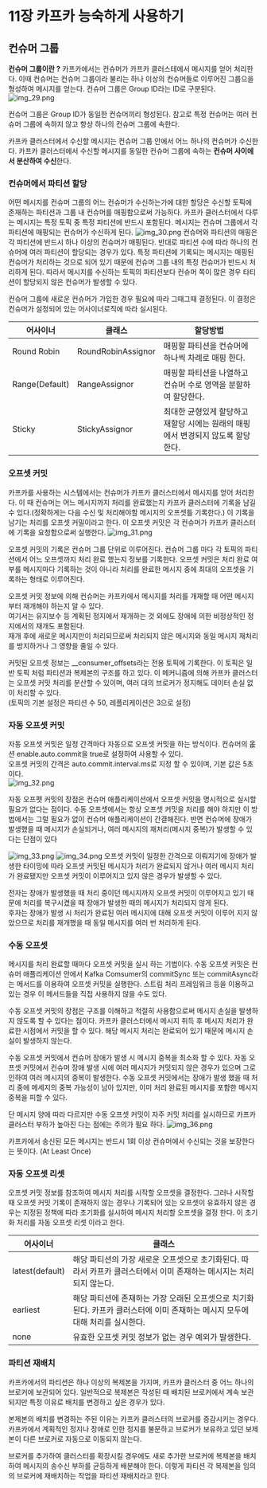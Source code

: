 # 11장 카프카 능숙하게 사용하기

## 컨슈머 그룹
**컨슈머 그룹이란 ?**
카프카에서는 컨슈머가 카프카 클러스테에서 메시지를 얻어 처리한다. 이때 컨슈머는 컨슈머 그룹이라
불리는 하나 이상의 컨슈머들로 이루어진 그룹으을 형성하여 메시지를 얻는다. 컨슈머 그룹은 Group ID라는 ID로 구분된다.
![img_29.png](img_29.png)

컨슈머 그룹은 Group ID가 동일한 컨슈머끼리 형성된다. 
참고로 특정 컨슈머는 여러 컨슈머 그룹에 속하지 않고 항상 하나의 컨슈머 그룹에 속한다.

카프카 클러스터에서 수신할 메시지는 컨슈머 그룹 안에서 어느 하나의 컨슈머가 수신한다. 
카프카 클러스터에서 수신할 메시지를 동일한 컨슈머 그룹에 속하는 **컨슈머 사이에서 분산하여 수신**한다.

### 컨슈머에서 파티션 할당
어떤 메시지를 컨슈머 그룹의 어느 컨슈머가 수신하는가에 대한 할당은 수신할 토픽에 존재하는 파티션과 그룹 내 컨슈머를 매핑함으로써 가능하다.
카프카 클러스터에서 다루는 메시지는 특정 토픽 중 특정 파티션에 반드시 포함된다. 메시지는 컨슈머 그룹에서 각 파티션에 매핑되는 컨슈머가 수신하게 된다.
![img_30.png](img_30.png)
컨슈머와 파티션의 매핑은 각 파티션에 반드시 하나 이상의 컨슈머가 매핑된다. 반대로 파티션 수에 따라 하나의 컨슈머에 여러 파티션이 할당되는 경우가 있다. 
특정 파티션에 기록되는 메시지는 매핑된 컨슈머가 처리하는 것으로 되어 있기 때문에 컨슈머 그룹 내의 특정 컨슈머가 반드시 처리하게 된다. 
따라서 메시지를 수신하는 토픽의 파티션보다 컨슈머 쪽이 많은 경우 타티션이 할당되지 않은 컨슈머가 발생할 수 있다.

컨슈머 그룹에 새로운 컨슈머가 가입한 경우 필요에 따라 그때그때 결정된다. 이 결정은 컨슈머가 설정되어 있는 어사이너로직에 따라 실시된다.

| 어사이너           | 클래스| 할당방법|
|----------------|---|---|
| Round Robin    | RoundRobinAssignor  | 매핑할 파티션을 컨슈머에 하나씩 차례로 매핑 한다.|
| Range(Default) | RangeAssignor  | 매핑할 파티션을 나열하고 컨슈머 수로 영역을 분할하여 할당한다.|
| Sticky         | StickyAssignor  | 최대한 균형있게 할당하고 재할당 시에는 원래의 매핑에서 변경되지 않도록 할당한다.|

### 오프셋 커밋
카프카를 사용하는 시스템에서는 컨슈머가 카프카 클러스터에서 메시지를 얻어 처리한다. 
이 때 컨슈머는 어느 메시지까지 처리를 완료했는지 카프카 클러스터에 기록을 남길수 있다.(정확하게는 다음 수신 및 처리해야할 메시지의 오프셋틀 기록한다.) 이 기록을 남기는 처리를 오프셋 커밀이라고 한다. 
이 오프셋 커밋은 각 컨슈머가 카프카 클러스터에 기록을 요청함으로써 실행한다.
![img_31.png](img_31.png)

오프셋 커밋의 기록은 컨슈머 그룹 단위로 이루어진다. 컨슈머 그룹 마다 각 토픽의 파티션에서 어느 오프셋까지 처리 완료 했는지 정보를 기록한다. 
오프셋 커밋은 처리 완료 여부를 메시지마다 기록하는 것이 아니라 처리를 완료한 메시지 중에 최대의 오프셋을 기록하는 형태로 이루어진다.

오프셋 커밋 정보에 의해 컨슈머는 카프카에서 메시지를 처리를 개재할 때 어떤 메시지부터 재개해야 하는지 알 수 있다.  
여기서는 유지보수 등 계획된 정지에서 재개하는 것 외에도 장애에 의한 비정상적인 정지에서의 재개도 포함된다.  
재개 후에 새로운 메시지만이 처리되므로써 처리되지 않은 메시지와 동일 메시지 재처리를 방지하거나 그 영향을 줄일 수 있다.  

커밋된 오프셋 정보는 __consumer_offsets라는 전용 토픽에 기록한다. 
이 토픽은 일반 토픽 처럼 파티션과 복제본의 구조를 하고 있다. 이 메커니즘에 의해 카프카 클러스터는 오프셋 커밋 처리를 분산할 수 있이며, 
여러 대의 브로커가 정지해도 데이터 손실 없이 처리할 수 있다.  
(토픽의 기본 설정은 파티션 수 50, 레플리케이션은 3으로 설정)

### 자동 오프셋 커밋
자동 오프셋 커밋은 일정 간격마다 자동으로 오프셋 커밋을 하는 방식이다.
컨슈머의 옶션 enable.auto.commit을 true로 설정하여 사용할 수 있다.  
오프셋 커밋의 간격은 auto.commit.interval.ms로 지정 할 수 있이며, 기본 값은 5초이다.  
![img_32.png](img_32.png)

자동 오프펫 커밋의 장점은 컨슈머 애플리케이션에서 오프셋 커밋을 명시적으로 실시할 필요가 없다는 점이다. 
수동 오프셋에서는 항상 오프셋 커밋을 처리를 해야 하지만 이 방법에서는 그럴 필요가 없이 컨슈머 애플리케이션이 간결해진다. 
반면 컨슈머에 장애가 발생했을 때 메시지가 손실되거나, 여러 메시지의 재처리(메시지 중복)가 발생할 수 있다는 단점이 있다

![img_33.png](img_33.png)
![img_34.png](img_34.png)
오프셋 커밋이 일정한 간격으로 이뤄지기에 장애가 발생한 타이밍에 따라 오프셋 커밋된 메시지가 처리가 완료되지 않거나 
여러 메시지 처리가 완료됐지만 오프셋 커밋이 이루어지고 있지 않은 경우가 발생할 수 있다.

전자는 장애가 발생했을 때 처리 중이던 메시지까지 오프셋 커밋이 이루어지고 있기 때문에 처리를 복구시켰을 때 장애가 발생한 때의 메시지가 처리되지 않게 된다.  
후자는 장애가 발생 시 처리가 완료된 여러 메시지에 대해 오프셋 커밋이 이루어 지지 않았으므로 처리를 재개했을 때 동일 메시지를 여러 번 처리하게 된다.

### 수동 오프셋
메시지를 처리 완료할 때마다 오프셋 커밋을 실시 하는 기법이다.
수동 오프셋 커밋은 컨슈머 애플리케이션 안에서 Kafka Comsumer의 commitSync 또는 commitAsync라는 메서드를 이용하여 오프셋 커밋을 실행한다. 
스트림 처리 프레임워크 등을 이용하고 있는 경우 이 메서드들을 직접 사용하지 않을 수도 있다.

수동 오프셋 커밋의 장점은 구조를 이해하고 적절히 사용함으로써 메시지 손실을 발생하지 않도록 할 수 있다는 점이다. 카프카 클러스터에서 메시지 취득 후 메시지 처리가 완료한 시점에서 커밋을 할 수 있다. 
해당 메시지 처리는 완료되어 있기 때문에 메시지 손실이 발생하지 않는다.

수동 오프셋 커밋에서 컨슈머 장애가 발생 시 메시지 중복을 최소화 할 수 있다. 자동 오프셋 커밋에서 컨슈머 장애 발생 시에 여러 메시지가 커밋되지 않은 경우가 있으며 
그로 인하여 여러 메시지의 중복이 발생한다. 수동 오프셋 커밋에서는 장애가 발생 했을 때 처리 중에 메세지의 중복 가능성이 
남아 있지만, 이미 처리 완료된 메시지를 포함한 메시지 중복을 피할 수 있다.

단 메시지 양에 따라 다르지만 수동 오프셋 커밋이 자주 커밋 처리를 실시하므로 카프카 클러스터 부하가 높아진 다는 점에는 주의가 필요 하다.
![img_36.png](img_36.png)

카프카에서 송신된 모든 메시지는 반드시 1회 이상 컨슈머에서 수신되는 것을 보장한다는 뜻이다. (At Least Once)

### 자동 오프셋 리셋
오프셋 커밋 정보를 참조하여 메시지 처리를 시작할 오프셋을 결정한다. 그러나 시작할 때 오프셋 커밋 기록이 존재하지 않는 경우나 기록되어 있는 오프셋이 
유효하지 않은 경우는 지정된 정책에 따라 초기화를 실시하여 메시지 처리할 오프셋을 결정 한다. 
이 초기화 처리를 자동 오프셋 리셋 이라고 한다.

| 어사이너             | 클래스|
|------------------|---|
| latest(default)	 | 해당 파티션의 가장 새로운 오프셋으로 초기화된다. 따라서 카프카 클러스터에서 이미 존재하는 메시지는 처리되지 않는다.|
| earliest         | 해당 파티션에 존재하는 가장 오래된 오프셋으로 치기화된다. 카프카 클러스터에 이미 존재하는 메시지 모두에 대해 처리를 실시한다.|
| none             | 유효한 오프셋 커밋 정보가 없는 경우 예외가 발생한다.|

### 파티션 재배치
카프카에서의 파티션은 하나 이상의 복제본을 가지며, 카프카 클러스터 중 어느 하나의 브로커에 보관되어 있다. 
일반적으로 복제본은 작성된 때 배치된 브로커에서 계속 보관되지만 특정 이유로 배치를 변경하고 싶은 경우가 있다.

본제본의 배치를 변경하는 주된 이유는 카프카 클러스터의 브로커를 증감시키는 경우다. 카프카에서 계획적인 정지나 
장애로 인한 정지를 불문하고 브로커가 보유하고 있던 보제본이 다른 브로커로 자동으로 이동되지 않는다.

브로커를 추가하여 클러스터를 확장시킬 경우에도 새로 추가한 브로커에 복제본을 배치하여 메시지의 송수신 부하를 균등하게 배분해야 한다. 
이렇게 파티션 각 복제본을 임의의 브로커에 재배치하는 작업을 파티션 재배치라고 한다.


